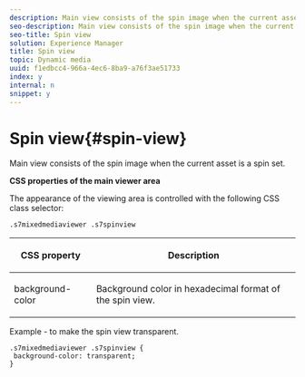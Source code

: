 ```yaml
---
description: Main view consists of the spin image when the current asset is a spin set.
seo-description: Main view consists of the spin image when the current asset is a spin set.
seo-title: Spin view
solution: Experience Manager
title: Spin view
topic: Dynamic media
uuid: f1edbcc4-966a-4ec6-8ba9-a76f3ae51733
index: y
internal: n
snippet: y
---
```


# Spin view{#spin-view}

Main view consists of the spin image when the current asset is a spin set.

<a id="section_061E550C1C1D4DB2BD663A898895B38C"></a>

**CSS properties of the main viewer area**

The appearance of the viewing area is controlled with the following CSS class selector:

```
.s7mixedmediaviewer .s7spinview
```

<table id="table_94EE3F5BBE4547C0B4943471CEE7EDE4"> 
 <thead> 
  <tr> 
   <th colname="col1" class="entry"> <p> CSS property </p> </th> 
   <th colname="col2" class="entry"> <p>Description </p> </th> 
  </tr> 
 </thead>
 <tbody> 
  <tr> 
   <td colname="col1"> <p> <span class="codeph"> background-color </span> </p> </td> 
   <td colname="col2"> <p> Background color in hexadecimal format of the spin view. </p> </td> 
  </tr> 
 </tbody> 
</table>

Example - to make the spin view transparent.

```
.s7mixedmediaviewer .s7spinview { 
 background-color: transparent; 
}
```

